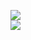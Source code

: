 [![](https://img.shields.io/badge/Made%20With-Github%20Spray-lightgrey.svg?style=for-the-badge&logo=github)](https://github.com/Annihil/github-spray#25245)  
[![](https://i.imgur.com/2DrTn0Z.gif)](https://github.com/Annihil/github-spray)